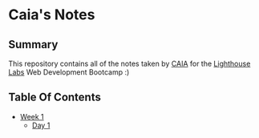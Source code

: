 # Caia's Notes

## Summary
This repository contains all of the notes taken by [CAIA](https://gist.github.com/CaiaCC) for the [Lighthouse Labs](https://www.lighthouselabs.ca/) Web Development Bootcamp :)

## Table Of Contents
* [Week 1](/Week_1)
	* [Day 1](/Week_1/Day_1)